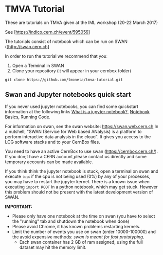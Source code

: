# TMVA Tutorial

These are tutorials on TMVA given at the IML workshop (20-22 March 2017)

See [https://indico.cern.ch/event/595059]


The tutorials consist of notebook which can be run on SWAN ([http://swan.cern.ch]


In order to run the tutorial we recommend that you:

1. Open a Terminal in SWAN 
2. Clone your repository (it will appear in your cernbox folder)
```
git clone https://github.com/lmoneta/tmva-tutorial.git
```


## Swan and Jupyter notebooks quick start ##

If you never used jupyter notebooks, you can find some quickstart information at the following links [What is a jupyter notebook?](http://nbviewer.jupyter.org/github/jupyter/notebook/blob/master/docs/source/examples/Notebook/What%20is%20the%20Jupyter%20Notebook.ipynb), [Notebook Basics](http://nbviewer.jupyter.org/github/jupyter/notebook/blob/master/docs/source/examples/Notebook/Notebook%20Basics.ipynb),  [Running Code](http://nbviewer.jupyter.org/github/jupyter/notebook/blob/master/docs/source/examples/Notebook/Running%20Code.ipynb).

For information on swan, see the swan website: https://swan.web.cern.ch
In a nutshell, "SWAN (Service for Web based ANalysis) is a platform to perform interactive data analysis in the cloud". It gives you access to the LCG software stacks and to your CernBox files. 

You need to have an active CernBox to use swan (https://cernbox.cern.ch/). If you don;t have a CERN account,please contact us directly and some temporary accounts can be made available. 

If you think think the jupyter notebook is stuck, open a terminal on swan and execute `top`: if the cpu is not being used (0%) by any of your processes, you may have to restart the jupyter
kernel. There is a known issue when executing `import ROOT` in a python notebook, which may get stuck.  However this problem should not be present with the latest development version of SWAN. 

**IMPORTANT:**    
* Please only have one notebook at the time on swan (you have to select the "running" tab and shutdown the notebook when done)
* Please avoid Chrome, it has known problems restarting kernels.
* Limit the number of events you use on swan (order 10000-100000) and the avoid expensive methods: *swan is meant for fast prototyping*. 
     * Each swan container has 2 GB of ram assigned, using the full dataset may hit the memory limit.

